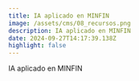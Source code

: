 ```yaml
---
title: IA aplicado en MINFIN
image: /assets/cms/08_recursos.png
description: IA aplicado en MINFIN
date: 2024-09-27T14:17:39.138Z
highlight: false
---
```

<!--StartFragment-->

IA aplicado en MINFIN

<!--EndFragment-->